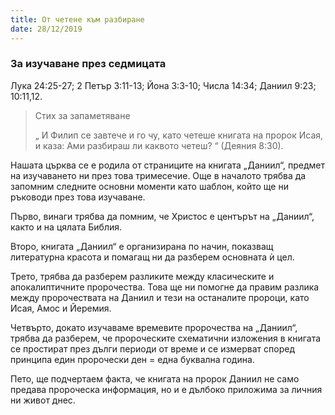 ```yaml
---
title: От четене към разбиране
date: 28/12/2019
---
```


### За изучаване през седмицата
Лука 24:25-27; 2 Петър 3:11-13; Йона 3:3-10; Числа 14:34; Даниил 9:23; 10:11,12.

> <p>Стих за запаметяване</p>
> „ И Филип се завтече и го чу, като четеше книгата на пророк Исая, и каза: Ами разбираш ли каквото четеш? “ (Деяния 8:30).

Нашата църква се е родила от страниците на книгата „Даниил“, предмет на изучаването ни през това тримесечие. Още в началото трябва да запомним следните основни моменти като шаблон, който ще ни ръководи през това изучаване.

Първо, винаги трябва да помним, че Христос е центърът на „Даниил“, както и на цялата Библия.

Второ, книгата „Даниил“ е организирана по начин, показващ литературна красота и помагащ ни да разберем основната ѝ цел.

Трето, трябва да разберем разликите между класическите и апокалиптичните пророчества. Това ще ни помогне да правим разлика между пророчествата на Даниил и тези на останалите пророци, като Исая, Амос и Йеремия.

Четвърто, докато изучаваме времевите пророчества на „Даниил“, трябва да разберем, че пророческите схематични изложения в книгата се простират през дълги периоди от време и се измерват според принципа един пророчески ден = една буквална година.

Пето, ще подчертаем факта, че книгата на пророк Даниил не само предава пророческа информация, но и е дълбоко приложима за личния ни живот днес.